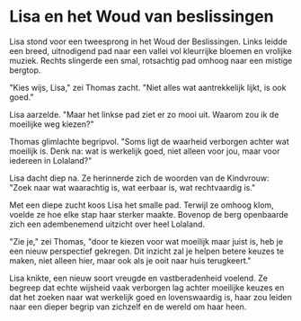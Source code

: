 # Lisa en het Woud van beslissingen
Lisa stond voor een tweesprong in het Woud der Beslissingen. Links leidde een breed, uitnodigend pad naar een vallei vol kleurrijke bloemen en vrolijke muziek. Rechts slingerde een smal, rotsachtig pad omhoog naar een mistige bergtop.

"Kies wijs, Lisa," zei Thomas zacht. "Niet alles wat aantrekkelijk lijkt, is ook goed."

Lisa aarzelde. "Maar het linkse pad ziet er zo mooi uit. Waarom zou ik de moeilijke weg kiezen?"

Thomas glimlachte begripvol. "Soms ligt de waarheid verborgen achter wat moeilijk is. Denk na: wat is werkelijk goed, niet alleen voor jou, maar voor iedereen in Lolaland?"

Lisa dacht diep na. Ze herinnerde zich de woorden van de Kindvrouw: "Zoek naar wat waarachtig is, wat eerbaar is, wat rechtvaardig is."

Met een diepe zucht koos Lisa het smalle pad. Terwijl ze omhoog klom, voelde ze hoe elke stap haar sterker maakte. Bovenop de berg openbaarde zich een adembenemend uitzicht over heel Lolaland.

"Zie je," zei Thomas, "door te kiezen voor wat moeilijk maar juist is, heb je een nieuw perspectief gekregen. Dit inzicht zal je helpen betere keuzes te maken, niet alleen hier, maar ook als je ooit naar huis terugkeert."

Lisa knikte, een nieuw soort vreugde en vastberadenheid voelend. Ze begreep dat echte wijsheid vaak verborgen lag achter moeilijke keuzes en dat het zoeken naar wat werkelijk goed en lovenswaardig is, haar zou leiden naar een dieper begrip van zichzelf en de wereld om haar heen.
